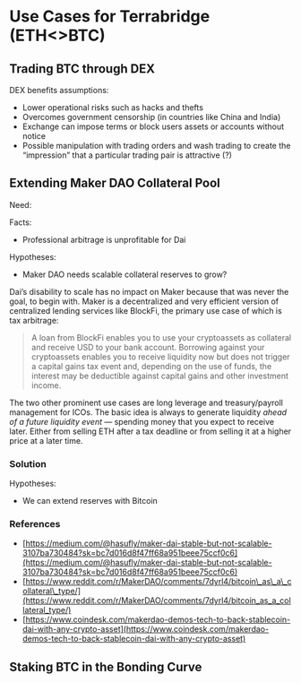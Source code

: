 # Use Cases for Terrabridge \(ETH&lt;&gt;BTC\)

## Trading BTC through DEX 

DEX benefits assumptions:

* Lower operational risks such as hacks and thefts
* Overcomes government censorship \(in countries like China and India\)
* Exchange can impose terms or block users assets or accounts without notice
* Possible manipulation with trading orders and wash trading to create the “impression” that a particular trading pair is attractive \(?\)

## Extending Maker DAO Collateral Pool

Need:

Facts:

* Professional arbitrage is unprofitable for Dai

Hypotheses:

* Maker DAO needs scalable collateral reserves to grow?

Dai’s disability to scale has no impact on Maker because that was never the goal, to begin with. Maker is a decentralized and very efficient version of centralized lending services like BlockFi, the primary use case of which is tax arbitrage:

> A loan from BlockFi enables you to use your cryptoassets as collateral and receive USD to your bank account. Borrowing against your cryptoassets enables you to receive liquidity now but does not trigger a capital gains tax event and, depending on the use of funds, the interest may be deductible against capital gains and other investment income.

The two other prominent use cases are long leverage and treasury/payroll management for ICOs. The basic idea is always to generate liquidity _ahead of a future liquidity event_ — spending money that you expect to receive later. Either from selling ETH after a tax deadline or from selling it at a higher price at a later time.

### Solution

Hypotheses:

* We can extend reserves with Bitcoin 

### References

* [https://medium.com/@hasufly/maker-dai-stable-but-not-scalable-3107ba730484?sk=bc7d016d8f47ff68a951beee75ccf0c6](https://medium.com/@hasufly/maker-dai-stable-but-not-scalable-3107ba730484?sk=bc7d016d8f47ff68a951beee75ccf0c6)
* [https://www.reddit.com/r/MakerDAO/comments/7dyrl4/bitcoin\_as\_a\_collateral\_type/](https://www.reddit.com/r/MakerDAO/comments/7dyrl4/bitcoin_as_a_collateral_type/)
* [https://www.coindesk.com/makerdao-demos-tech-to-back-stablecoin-dai-with-any-crypto-asset](https://www.coindesk.com/makerdao-demos-tech-to-back-stablecoin-dai-with-any-crypto-asset)

## Staking BTC in the Bonding Curve

